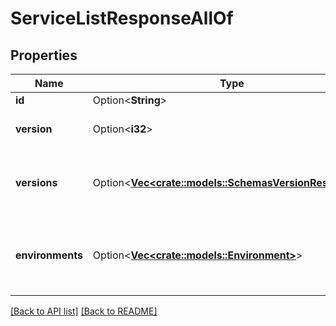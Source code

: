 # ServiceListResponseAllOf

## Properties

Name | Type | Description | Notes
------------ | ------------- | ------------- | -------------
**id** | Option<**String**> |  | [readonly]
**version** | Option<**i32**> | Current [version](https://www.fastly.com/documentation/reference/api/services/version/) of the service. | 
**versions** | Option<[**Vec&lt;crate::models::SchemasVersionResponse&gt;**](SchemasVersionResponse.md)> | A list of [versions](https://www.fastly.com/documentation/reference/api/services/version/) associated with the service. | 
**environments** | Option<[**Vec&lt;crate::models::Environment&gt;**](Environment.md)> | A list of environments where the service has been deployed. | 

[[Back to API list]](../README.md#documentation-for-api-endpoints) [[Back to README]](../README.md)


